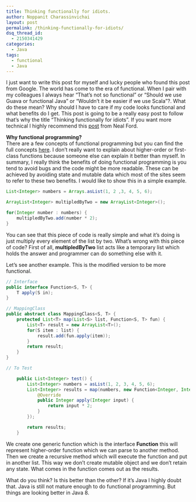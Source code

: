 ```yaml
---
title: Thinking functionally for idiots.
author: Noppanit Charassinvichai
layout: post
permalink: /thinking-functionally-for-idiots/
dsq_thread_id:
  - 2150341429
categories:
  - Java
tags:
  - functional
  - Java
---
```

I just want to write this post for myself and lucky people who found this post from Google. The world has come to the era of functional. When I pair with my colleagues I always hear &#8220;That&#8217;s not so functional&#8221; or &#8220;Should we use Guava or functional Java&#8221; or &#8220;Wouldn&#8217;t it be easier if we use Scala&#8221;?. What do these mean? Why should I have to care if my code looks functional and what benefits do I get. This post is going to be a really easy post to follow that&#8217;s why the title &#8220;Thinking functionally for idiots&#8221;. If you want more technical I highly recommend this [post][1] from Neal Ford.

**Why functional programming?**  
There are a few concepts of functional programming but you can find the full concepts [here][2]. I don&#8217;t really want to explain about higher-order or first-class functions because someone else can explain it better than myself. In summary, I really think the benefits of doing functional programming is you tend to avoid bugs and the code might be more readable. These can be achieved by avoiding state and mutable data which most of the sites seem to refer to these two benefits. I would like to show this in a simple example.

``` java
List<Integer> numbers = Arrays.asList(1, 2 ,3, 4, 5, 6);

ArrayList<Integer> multipledByTwo = new ArrayList<Integer>();

for(Integer number : numbers) {
	multipledByTwo.add(number * 2);
}
```

You can see that this piece of code is really simple and what it&#8217;s doing is just multiply every element of the list by two. What&#8217;s wrong with this piece of code? First of all, **multipledByTwo** list acts like a temporary list which holds the answer and programmer can do something else with it. 

Let&#8217;s see another example. This is the modified version to be more functional.

``` java
// Interface
public interface Function<S, T> {
    T apply(S in);
}

// MappingClass
public abstract class MappingClass<S, T> {
    protected List<T> map(List<S> list, Function<S, T> fun) {
        List<T> result = new ArrayList<T>();
        for(S item : list) {
            result.add(fun.apply(item));
        }
        return result;
    }
}

// To Test

    public List<Integer> test() {
        List<Integer> numbers = asList(1, 2, 3, 4, 5, 6);
        List<Integer> results = map(numbers, new Function<Integer, Integer>() {
            @Override
            public Integer apply(Integer input) {
                return input * 2;
            }
        });

        return results;
    }
```

We create one generic function which is the interface **Function** this will represent higher-order function which we can parse to another method. Then we create a recursive method which will execute the function and put in another list. This way we don&#8217;t create mutable object and we don&#8217;t retain any state. What comes in the function comes out as the results. 

What do you think? Is this better than the other? If it&#8217;s Java I highly doubt that. Java is still not mature enough to do functional programming. But things are looking better in Java 8.

 [1]: http://www.ibm.com/developerworks/java/library/j-ft1/index.html "Thinking functionally Part I"
 [2]: https://en.wikipedia.org/wiki/Functional_programming#Concepts
